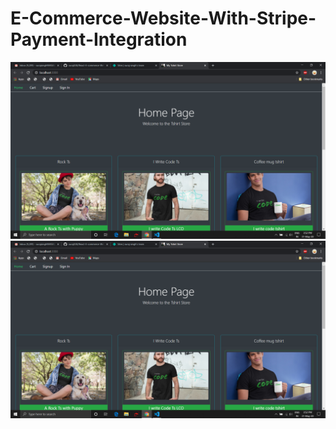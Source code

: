 # E-Commerce-Website-With-Stripe-Payment-Integration
![](https://github.com/tejaswini1mr/E-Commerce-Website-With-Stripe-Payment-Integration/blob/main/image%20lco/Screenshot%20(182).png)
![](https://github.com/tejaswini1mr/E-Commerce-Website-With-Stripe-Payment-Integration/blob/main/image%20lco/Screenshot%20(182).png)

